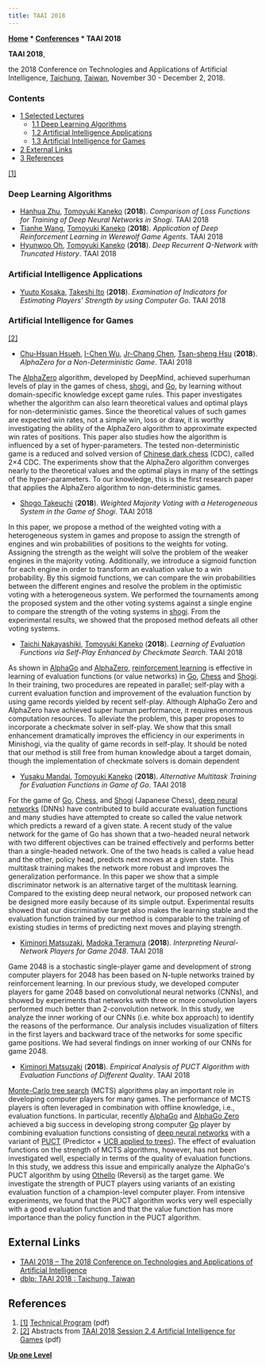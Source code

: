 ```yaml
---
title: TAAI 2018
---
```

**[Home](Home "Home") \* [Conferences](Conferences "Conferences") \* TAAI 2018**


**TAAI 2018**,  

the 2018 Conference on Technologies and Applications of Artificial Intelligence, [Taichung](https://en.wikipedia.org/wiki/Taichung), [Taiwan](https://en.wikipedia.org/wiki/Taiwan), November 30 - December 2, 2018.



### Contents


* [1 Selected Lectures](#selected-lectures)
	+ [1.1 Deep Learning Algorithms](#deep-learning-algorithms)
	+ [1.2 Artificial Intelligence Applications](#artificial-intelligence-applications)
	+ [1.3 Artificial Intelligence for Games](#artificial-intelligence-for-games)
* [2 External Links](#external-links)
* [3 References](#references)






<a id="cite-note-1" href="#cite-ref-1">[1]</a>



### Deep Learning Algorithms


* [Hanhua Zhu](index.php?title=Hanhua_Zhu&action=edit&redlink=1 "Hanhua Zhu (page does not exist)"), [Tomoyuki Kaneko](Tomoyuki_Kaneko "Tomoyuki Kaneko") (**2018**). *Comparison of Loss Functions for Training of Deep Neural Networks in Shogi*. TAAI 2018
* [Tianhe Wang](index.php?title=Tianhe_Wang&action=edit&redlink=1 "Tianhe Wang (page does not exist)"), [Tomoyuki Kaneko](Tomoyuki_Kaneko "Tomoyuki Kaneko") (**2018**). *Application of Deep Reinforcement Learning in Werewolf Game Agents*. TAAI 2018
* [Hyunwoo Oh](index.php?title=Hyunwoo_Oh&action=edit&redlink=1 "Hyunwoo Oh (page does not exist)"), [Tomoyuki Kaneko](Tomoyuki_Kaneko "Tomoyuki Kaneko") (**2018**). *Deep Recurrent Q-Network with Truncated History*. TAAI 2018


### Artificial Intelligence Applications


* [Yuuto Kosaka](index.php?title=Yuuto_Kosaka&action=edit&redlink=1 "Yuuto Kosaka (page does not exist)"), [Takeshi Ito](Takeshi_Ito "Takeshi Ito") (**2018**). *Examination of Indicators for Estimating Players’ Strength by using Computer Go*. TAAI 2018


### Artificial Intelligence for Games


<a id="cite-note-2" href="#cite-ref-2">[2]</a>



* [Chu-Hsuan Hsueh](Chu-Hsuan_Hsueh "Chu-Hsuan Hsueh"), [I-Chen Wu](I-Chen_Wu "I-Chen Wu"), [Jr-Chang Chen](Jr-Chang_Chen "Jr-Chang Chen"), [Tsan-sheng Hsu](Tsan-sheng_Hsu "Tsan-sheng Hsu") (**2018**). *AlphaZero for a Non-Deterministic Game*. TAAI 2018


 The [AlphaZero](AlphaZero "AlphaZero") algorithm, developed by DeepMind, achieved superhuman levels of play in the games of chess, [shogi](Shogi "Shogi"), and [Go](Go "Go"), by learning without domain-specific knowledge except game rules. This paper investigates whether the algorithm can also learn theoretical values and optimal plays for non-deterministic games. Since the theoretical values of such games are expected win rates, not a simple win, loss or draw, it is worthy investigating the ability of the AlphaZero algorithm to approximate expected win rates of positions. This paper also studies how the algorithm is influenced by a set of hyper-parameters. The tested non-deterministic game is a reduced and solved version of [Chinese dark chess](Chinese_Dark_Chess "Chinese Dark Chess") (CDC), called 2×4 CDC. The experiments show that the AlphaZero algorithm converges nearly to the theoretical values and the optimal plays in many of the settings of the hyper-parameters. To our knowledge, this is the first research paper that applies the AlphaZero algorithm to non-deterministic games.
* [Shogo Takeuchi](Shogo_Takeuchi "Shogo Takeuchi") (**2018**). *Weighted Majority Voting with a Heterogeneous System in the Game of Shogi*. TAAI 2018


 In this paper, we propose a method of the weighted voting with a heterogeneous system in games and propose to assign the strength of engines and win probabilities of positions to the weights for voting. Assigning the strength as the weight will solve the problem of the weaker engines in the majority voting. Additionally, we introduce a sigmoid function for each engine in order to transform an evaluation value to a win probability. By this sigmoid functions, we can compare the win probabilities between the different engines and resolve the problem in the optimistic voting with a heterogeneous system. We performed the tournaments among the proposed system and the other voting systems against a single engine to compare the strength of the voting systems in [shogi](Shogi "Shogi"). From the experimental results, we showed that the proposed method defeats all other voting systems.
* [Taichi Nakayashiki](index.php?title=Taichi_Nakayashiki&action=edit&redlink=1 "Taichi Nakayashiki (page does not exist)"), [Tomoyuki Kaneko](Tomoyuki_Kaneko "Tomoyuki Kaneko") (**2018**). *Learning of Evaluation Functions via Self-Play Enhanced by Checkmate Search*. TAAI 2018


 As shown in [AlphaGo](index.php?title=AlphaGo&action=edit&redlink=1 "AlphaGo (page does not exist)") and [AlphaZero](AlphaZero "AlphaZero"), [reinforcement learning](Reinforcement_Learning "Reinforcement Learning") is effective in learning of evaluation functions (or value networks) in [Go](Go "Go"), [Chess](Chess "Chess") and [Shogi](Shogi "Shogi"). In their training, two procedures are repeated in parallel; self-play with a current evaluation function and improvement of the evaluation function by using game records yielded by recent self-play. Although AlphaGo Zero and AlphaZero have achieved super human performance, it requires enormous computation resources. To alleviate the problem, this paper proposes to incorporate a checkmate solver in self-play. We show that this small enhancement dramatically improves the efficiency in our experiments in Minishogi, via the quality of game records in self-play. It should be noted that our method is still free from human knowledge about a target domain, though the implementation of checkmate solvers is domain dependent
* [Yusaku Mandai](index.php?title=Yusaku_Mandai&action=edit&redlink=1 "Yusaku Mandai (page does not exist)"), [Tomoyuki Kaneko](Tomoyuki_Kaneko "Tomoyuki Kaneko") (**2018**). *Alternative Multitask Training for Evaluation Functions in Game of Go*. TAAI 2018


 For the game of [Go](Go "Go"), [Chess](Chess "Chess"), and [Shogi](Shogi "Shogi") (Japanese Chess), [deep neural networks](Deep_Learning "Deep Learning") (DNNs) have contributed to build accurate evaluation functions and many studies have attempted to create so called the value network which predicts a reward of a given state. A recent study of the value network for the game of Go has shown that a two-headed neural network with two different objectives can be trained effectively and performs better than a single-headed network. One of the two heads is called a value head and the other, policy head, predicts next moves at a given state. This multitask training makes the network more robust and improves the generalization performance. In this paper we show that a simple discriminator network is an alternative target of the multitask learning. Compared to the existing deep neural network, our proposed network can be designed more easily because of its simple output. Experimental results showed that our discriminative target also makes the learning stable and the evaluation function trained by our method is comparable to the training of existing studies in terms of predicting next moves and playing strength.
* [Kiminori Matsuzaki](index.php?title=Kiminori_Matsuzaki&action=edit&redlink=1 "Kiminori Matsuzaki (page does not exist)"), [Madoka Teramura](index.php?title=Madoka_Teramura&action=edit&redlink=1 "Madoka Teramura (page does not exist)") (**2018**). *Interpreting Neural-Network Players for Game 2048*. TAAI 2018


 Game 2048 is a stochastic single-player game and development of strong computer players for 2048 has been based on N-tuple networks trained by reinforcement learning. In our previous study, we developed computer players for game 2048 based on convolutional neural networks (CNNs), and showed by experiments that networks with three or more convolution layers performed much better than 2-convolution network. In this study, we analyze the inner working of our CNNs (i.e. white box approach) to identify the reasons of the performance. Our analysis includes visualization of filters in the first layers and backward trace of the networks for some specific game positions. We had several findings on inner working of our CNNs for game 2048.
* [Kiminori Matsuzaki](index.php?title=Kiminori_Matsuzaki&action=edit&redlink=1 "Kiminori Matsuzaki (page does not exist)") (**2018**). *Empirical Analysis of PUCT Algorithm with Evaluation Functions of Different Quality*. TAAI 2018


 [Monte-Carlo tree search](Monte-Carlo_Tree_Search "Monte-Carlo Tree Search") (MCTS) algorithms play an important role in developing computer players for many games. The performance of MCTS players is often leveraged in combination with offline knowledge, i.e., evaluation functions. In particular, recently [AlphaGo](index.php?title=AlphaGo&action=edit&redlink=1 "AlphaGo (page does not exist)") and [AlphaGo Zero](index.php?title=AlphaGo_Zero&action=edit&redlink=1 "AlphaGo Zero (page does not exist)") achieved a big success in developing strong computer [Go](Go "Go") player by combining evaluation functions consisting of [deep neural networks](Deep_Learning "Deep Learning") with a variant of [PUCT](Christopher_D._Rosin#PUCT "Christopher D. Rosin") (Predictor + [UCB applied to trees](UCT "UCT")). The effect of evaluation functions on the strength of MCTS algorithms, however, has not been investigated well, especially in terms of the quality of evaluation functions. In this study, we address this issue and empirically analyze the AlphaGo's PUCT algorithm by using [Othello](Othello "Othello") (Reversi) as the target game. We investigate the strength of PUCT players using variants of an existing evaluation function of a champion-level computer player. From intensive experiments, we found that the PUCT algorithm works very well especially with a good evaluation function and that the value function has more importance than the policy function in the PUCT algorithm.
## External Links


* [TAAI 2018 – The 2018 Conference on Technologies and Applications of Artificial Intelligence](http://taai2018.asia.edu.tw/)
* [dblp: TAAI 2018 : Taichung, Taiwan](https://dblp.uni-trier.de/db/conf/taai/taai2018.html)


## References


1. <a id="cite-ref-1" href="#cite-note-1">[1]</a> [Technical Program](http://taai2018.asia.edu.tw/wp-content/uploads/2018/11/TAAI2018-SessionsInternationalTrack1128.pdf) (pdf)
2. <a id="cite-ref-2" href="#cite-note-2">[2]</a> Abstracts from [TAAI 2018 Session 2.4 Artificial Intelligence for Games](http://taai2018.asia.edu.tw/wp-content/uploads/2018/11/Session-2.4-Artificial-Intelligence-for-Games.pdf) (pdf)

**[Up one Level](Conferences "Conferences")**







 
